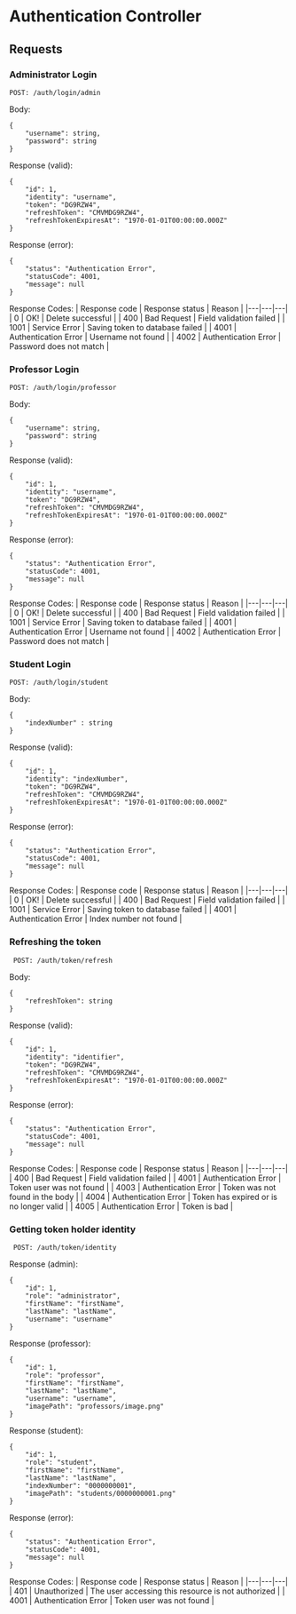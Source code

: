 # **Authentication Controller**

## **Requests**

### **Administrator Login**

```POST: /auth/login/admin```

Body:
```
{
    "username": string,
    "password": string
}
```

Response (valid):

```
{
    "id": 1,
    "identity": "username",
    "token": "DG9RZW4",
    "refreshToken": "CMVMDG9RZW4",
    "refreshTokenExpiresAt": "1970-01-01T00:00:00.000Z"
}
```

Response (error):

```
{
    "status": "Authentication Error",
    "statusCode": 4001,
    "message": null
}
```

Response Codes:
| Response code | Response status | Reason |
|---|---|---|
| 0 | OK! | Delete successful |
| 400 | Bad Request | Field validation failed |
| 1001 | Service Error | Saving token to database failed |
| 4001 | Authentication Error | Username not found |
| 4002 | Authentication Error | Password does not match |

### **Professor Login**

```POST: /auth/login/professor```

Body:
```
{
    "username": string,
    "password": string
}
```

Response (valid):

```
{
    "id": 1,
    "identity": "username",
    "token": "DG9RZW4",
    "refreshToken": "CMVMDG9RZW4",
    "refreshTokenExpiresAt": "1970-01-01T00:00:00.000Z"
}
```

Response (error):

```
{
    "status": "Authentication Error",
    "statusCode": 4001,
    "message": null
}
```

Response Codes:
| Response code | Response status | Reason |
|---|---|---|
| 0 | OK! | Delete successful |
| 400 | Bad Request | Field validation failed |
| 1001 | Service Error | Saving token to database failed |
| 4001 | Authentication Error | Username not found |
| 4002 | Authentication Error | Password does not match |

### **Student Login**

```POST: /auth/login/student```

Body:
```
{
    "indexNumber" : string
}
```

Response (valid):

```
{
    "id": 1,
    "identity": "indexNumber",
    "token": "DG9RZW4",
    "refreshToken": "CMVMDG9RZW4",
    "refreshTokenExpiresAt": "1970-01-01T00:00:00.000Z"
}
```

Response (error):

```
{
    "status": "Authentication Error",
    "statusCode": 4001,
    "message": null
}
```

Response Codes:
| Response code | Response status | Reason |
|---|---|---|
| 0 | OK! | Delete successful |
| 400 | Bad Request | Field validation failed |
| 1001 | Service Error | Saving token to database failed |
| 4001 | Authentication Error | Index number not found |

### **Refreshing the token**

``` POST: /auth/token/refresh```

Body:
```
{
    "refreshToken": string
}
```

Response (valid):
```
{
    "id": 1,
    "identity": "identifier",
    "token": "DG9RZW4",
    "refreshToken": "CMVMDG9RZW4",
    "refreshTokenExpiresAt": "1970-01-01T00:00:00.000Z"
}
```

Response (error):

```
{
    "status": "Authentication Error",
    "statusCode": 4001,
    "message": null
}
```

Response Codes:
| Response code | Response status | Reason |
|---|---|---|
| 400 | Bad Request | Field validation failed |
| 4001 | Authentication Error | Token user was not found |
| 4003 | Authentication Error | Token was not found in the body |
| 4004 | Authentication Error | Token has expired or is no longer valid |
| 4005 | Authentication Error | Token is bad |

### **Getting token holder identity**

``` POST: /auth/token/identity```

Response (admin):
```
{
    "id": 1,
    "role": "administrator",
    "firstName": "firstName",
    "lastName": "lastName",
    "username": "username"
}
```

Response (professor):

```
{
    "id": 1,
    "role": "professor",
    "firstName": "firstName",
    "lastName": "lastName",
    "username": "username",
    "imagePath": "professors/image.png"
}
```

Response (student):

```
{
    "id": 1,
    "role": "student",
    "firstName": "firstName",
    "lastName": "lastName",
    "indexNumber": "0000000001",
    "imagePath": "students/0000000001.png"
}
```

Response (error):

```
{
    "status": "Authentication Error",
    "statusCode": 4001,
    "message": null
}
```

Response Codes:
| Response code | Response status | Reason |
|---|---|---|
| 401 | Unauthorized | The user accessing this resource is not authorized |
| 4001 | Authentication Error | Token user was not found |